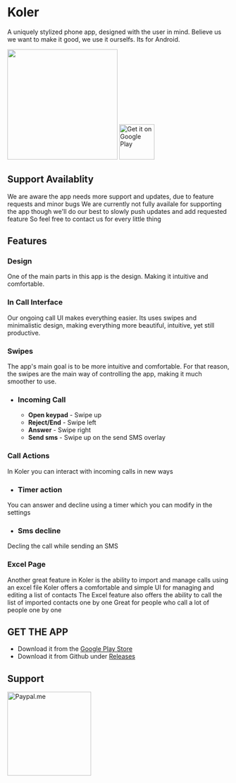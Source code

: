 # Koler
A uniquely stylized phone app, designed with the user in mind.
Believe us we want to make it good, we use it ourselfs.
Its for Android. </br>

<img src="https://github.com/Chooloo/call_manage/blob/master/art/screenshots.png" height="250">

<a href='https://play.google.com/store/apps/details?id=com.chooloo.www.callmanager&pcampaignid=MKT-Other-global-all-co-prtnr-py-PartBadge-Mar2515-1'>
 <img alt='Get it on Google Play'
      src='https://play.google.com/intl/en_us/badges/images/generic/en_badge_web_generic.png'
      height="80"/>
</a>

## Support Availablity
We are aware the app needs more support and updates, due to feature requests and minor bugs
We are currently not fully availale for supporting the app though we'll do our best to slowly push updates and add requested feature
So feel free to contact us for every little thing

## Features
### Design
One of the main parts in this app is the design.
Making it intuitive and comfortable.

### In Call Interface
Our ongoing call UI makes everything easier.
Its uses swipes and minimalistic design, making everything more beautiful, intuitive, yet still productive.

### Swipes
The app's main goal is to be more intuitive and comfortable. For that reason, the swipes are the main way of controlling the app, making it much smoother to use.
  * ### Incoming Call
    * __Open keypad__     - Swipe up   
    * __Reject/End__      - Swipe left  
    * __Answer__          - Swipe right 
    * __Send sms__        - Swipe up on the send SMS overlay

### Call Actions
In Koler you can interact with incoming calls in new ways
  * ### Timer action
  You can answer and decline using a timer which you can modify in the settings
  * ### Sms decline
  Decling the call while sending an SMS

### Excel Page
Another great feature in Koler is the ability to import and manage calls using an excel file
Koler offers a comfortable and simple UI for managing and editing a list of contacts
The Excel feature also offers the ability to call the list of imported contacts one by one
Great for people who call a lot of people one by one
 
## GET THE APP
 * Download it from the [Google Play Store](https://play.google.com/store/apps/details?id=com.chooloo.www.callmanager&pcampaignid=MKT-Other-global-all-co-prtnr-py-PartBadge-Mar2515-1)
 * Download it from Github under [Releases](https://github.com/Chooloo/call_manage/releases "Releases")
 
## Support
<a href="https://paypal.me/chooloome?locale.x=en_US"><img src="https://www.paypalobjects.com/webstatic/paypalme/images/social/pplogo384.png" alt="Paypal.me" width="190px"></a>
